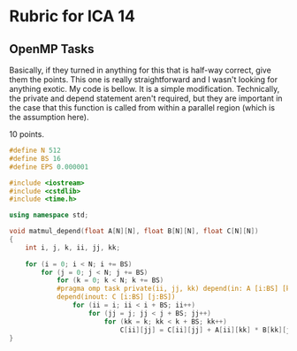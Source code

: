 # Rubric for ICA 14

## OpenMP Tasks

Basically, if they turned in anything for this that is half-way correct, give them the points. This one is really straightforward and I wasn't looking for anything exotic. My code is bellow. It is a simple modification. Technically, the private and depend statement aren't required, but they are important in the case that this function is called from within a parallel region (which is the assumption here). 

10 points.


```C++
#define N 512
#define BS 16
#define EPS 0.000001

#include <iostream>
#include <cstdlib>
#include <time.h>

using namespace std;

void matmul_depend(float A[N][N], float B[N][N], float C[N][N])
{
    int i, j, k, ii, jj, kk;
    
    for (i = 0; i < N; i += BS)
        for (j = 0; j < N; j += BS)
            for (k = 0; k < N; k += BS)
            #pragma omp task private(ii, jj, kk) depend(in: A [i:BS] [k:BS], B [k:BS] [j:BS]) \
            depend(inout: C [i:BS] [j:BS])
                for (ii = i; ii < i + BS; ii++)
                    for (jj = j; jj < j + BS; jj++)
                        for (kk = k; kk < k + BS; kk++)
                            C[ii][jj] = C[ii][jj] + A[ii][kk] * B[kk][jj];
}
```